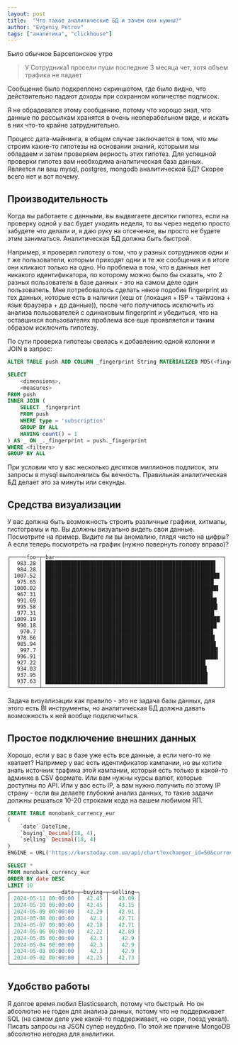 ```yaml
---
layout: post
title:  "Что такое аналитические БД и зачем они нужны?"
author: "Evgeniy Petrov"
tags: ["аналитика", "clickhouse"]
---
```


Было обычное Барселонское утро

> У Сотрудника1 просели пуши последние 3 месяца чет, хотя объем трафика не падает

Сообщение было подкреплено скриншотом, где было видно, что действительно падают доходы при сохранном количестве подписок.

Я не обрадовался этому сообщению, потому что хорошо знал, что данные по рассылкам хранятся в очень неоперабельном виде, и искать в них что-то крайне затруднительно.

Процесс дата-майнинга, в общем случае заключается в том, что мы строим какие-то гипотезы на основании знаний, которыми мы обладаем и затем проверяем верность этих гипотез. Для успешной проверки гипотез вам необходима аналитическая база данных. Является ли ваш mysql, postgres, mongodb аналитической БД? Скорее всего нет и вот почему.

## Производительность

Когда вы работаете с данными, вы выдвигаете десятки гипотез, если на проверку одной у вас будет уходить неделя, то вы через неделю просто забудете что делали и, я даю руку на отсечение, вы просто не будете этим заниматься. Аналитическая БД должна быть быстрой.

Например, я проверял гипотезу о том, что у разных сотрудников одни и т же пользователи, которым приходят одни и те же сообщения и в итоге они кликают только на одно. Но проблема  в том, что в данных нет никакого идентификатора, по которому можно было бы сказать, что 2 разных пользователя в базе данных - это на самом деле один пользователь. Мне потребовалось сделать некое подобие fingerprint из тех данных, которые есть в наличии (хеш от (локация + ISP + таймзона + язык браузера + др данные)), после чего получилось исключить из анализа пользователей с одинаковым fingerprint и убедиться, что на оставшихся пользователях проблема все еще проявляется и таким образом исключить гипотезу.

По сути проверка гипотезы свелась к добавлению одной колонки и JOIN в запрос:
```sql
ALTER TABLE push ADD COLUMN _fingerprint String MATERIALIZED MD5(<fingerprint fields, …>);
```

```sql
SELECT
    <dimensions>,
    <measures>
FROM push
INNER JOIN (
    SELECT _fingerprint
    FROM push
    WHERE type = 'subscription'
    GROUP BY ALL
    HAVING count() = 1
) AS _ ON _._fingerprint = push._fingerprint
WHERE <filters>
GROUP BY ALL
```

При условии что у вас несколько десятков миллионов подписок, эти запросы в mysql выполнялись бы вечность. Правильная аналитическая БД делает это за минуты или секунды.

## Средства визуализации

У вас должна быть возможность строить различные графики, хитмапы, гистограмы и пр. Вы должны визуально видеть свои данные. Посмотрите на пример. Видите ли вы аномалию, глядя чисто на цифры? А если теперь посмотреть на график (нужно повернуть голову вправо)?

```
┌─────foo─┬─bar─────────────────────────────────────────────────────┐
│  983.28 │ █████████████████████████████████████████████████████▋  │
│  984.28 │ █████████████████████████████████████████████████████▋  │
│ 1007.52 │ ██████████████████████████████████████████████████████▉ │
│  975.65 │ █████████████████████████████████████████████████████▏  │
│ 1000.02 │ ██████████████████████████████████████████████████████▌ │
│  967.31 │ ████████████████████████████████████████████████████▊   │
│  991.69 │ ██████████████████████████████████████████████████████  │
│  995.58 │ ██████████████████████████████████████████████████████▎ │
│  977.31 │ █████████████████████████████████████████████████████▎  │
│ 1009.19 │ ███████████████████████████████████████████████████████ │
│  990.18 │ ██████████████████████████████████████████████████████  │
│   970.7 │ ████████████████████████████████████████████████████▉   │
│  978.66 │ █████████████████████████████████████████████████████▍  │
│  985.94 │ █████████████████████████████████████████████████████▊  │
│   997.7 │ ██████████████████████████████████████████████████████▍ │
│  996.91 │ ██████████████████████████████████████████████████████▍ │
│  927.22 │ ██████████████████████████████████████████████████▌     │
│  934.03 │ ██████████████████████████████████████████████████▉     │
│  937.95 │ ███████████████████████████████████████████████████▏    │
│  937.63 │ ███████████████████████████████████████████████████▏    │
└─────────┴─────────────────────────────────────────────────────────┘
```

Задача визуализации как правило - это не задача базы данных, для этого есть BI инструменты, но аналитическая БД должна давать возможность к ней вообще подключиться.

## Простое подключение внешних данных

Хорошо, если у вас в базе уже есть все данные, а если чего-то не хватает? Например у вас есть идентификатор кампании, но вы хотите знать источник трафика этой кампании, который есть только в какой-то админке в CSV формате. Или вам нужны курсы валют, которые доступны по API. Или у вас есть IP, а вам нужно получить по этому IP страну - если вы делаете глубокий анализ данных, то такие задачи должны решаться 10-20 строками кода на вашем любимом ЯП.

```sql
CREATE TABLE monobank_currency_eur
(
    `date` DateTime,
    `buying` Decimal(18, 4),
    `selling` Decimal(18, 4)
)
ENGINE = URL('https://kurstoday.com.ua/api/chart?exchanger_id=50&currency=EUR&from=2022-01&to=2024-12', 'JSON')
```

```sql
SELECT *
FROM monobank_currency_eur
ORDER BY date DESC
LIMIT 10
┌────────────────date─┬─buying─┬─selling─┐
│ 2024-05-11 00:00:00 │  42.45 │   43.09 │
│ 2024-05-10 00:00:00 │  42.45 │   43.15 │
│ 2024-05-09 00:00:00 │  42.29 │   42.91 │
│ 2024-05-08 00:00:00 │   42.1 │   42.71 │
│ 2024-05-07 00:00:00 │  42.18 │   42.71 │
│ 2024-05-06 00:00:00 │  42.22 │   42.89 │
│ 2024-05-05 00:00:00 │   42.3 │    42.9 │
│ 2024-05-04 00:00:00 │   42.3 │    42.9 │
│ 2024-05-03 00:00:00 │   42.3 │    42.9 │
│ 2024-05-02 00:00:00 │  42.25 │   42.73 │
└─────────────────────┴────────┴─────────┘
```

## Удобство работы

Я долгое время любил Elasticsearch, потому что быстрый. Но он абсолютно не годен для анализа данных, потому что не поддерживает SQL (на самом деле уже какой-то поддерживает, но сори, поезд уехал). Писать запросы на JSON супер неудобно. По этой же причине MongoDB абсолютно негодна для аналитики.